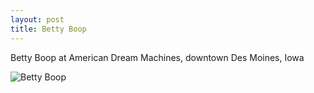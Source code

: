 ```yaml
---
layout: post
title: Betty Boop
---
```


Betty Boop at American Dream Machines, downtown Des Moines, Iowa

![Betty Boop](https://cdn.jasonsturges.com/photos/black-and-white/IMG_27410.jpg)
